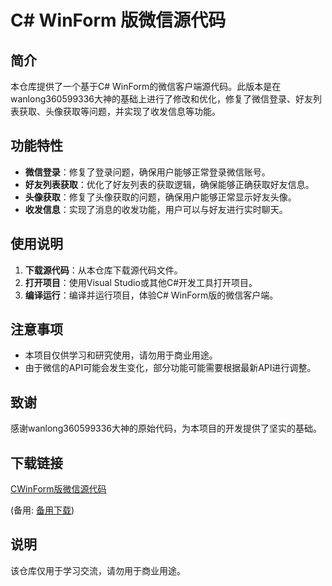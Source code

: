 # C# WinForm 版微信源代码

## 简介

本仓库提供了一个基于C# WinForm的微信客户端源代码。此版本是在wanlong360599336大神的基础上进行了修改和优化，修复了微信登录、好友列表获取、头像获取等问题，并实现了收发信息等功能。

## 功能特性

- **微信登录**：修复了登录问题，确保用户能够正常登录微信账号。
- **好友列表获取**：优化了好友列表的获取逻辑，确保能够正确获取好友信息。
- **头像获取**：修复了头像获取的问题，确保用户能够正常显示好友头像。
- **收发信息**：实现了消息的收发功能，用户可以与好友进行实时聊天。

## 使用说明

1. **下载源代码**：从本仓库下载源代码文件。
2. **打开项目**：使用Visual Studio或其他C#开发工具打开项目。
3. **编译运行**：编译并运行项目，体验C# WinForm版的微信客户端。

## 注意事项

- 本项目仅供学习和研究使用，请勿用于商业用途。
- 由于微信的API可能会发生变化，部分功能可能需要根据最新API进行调整。

## 致谢

感谢wanlong360599336大神的原始代码，为本项目的开发提供了坚实的基础。

## 下载链接
[CWinForm版微信源代码](https://pan.quark.cn/s/75d3ea2bf0b8) 

(备用: [备用下载](https://pan.baidu.com/s/1HP3ehgEmgPeXKg0h-BA6ZQ?pwd=1234))

## 说明

该仓库仅用于学习交流，请勿用于商业用途。
